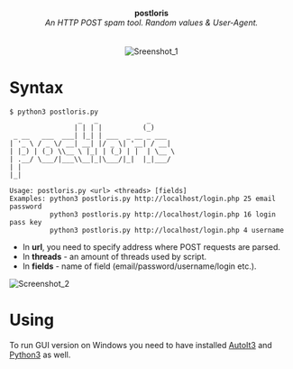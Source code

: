 <p align="center">
	<b>postloris</b>
	<br>
	<i>An HTTP POST spam tool. Random values & User-Agent.</i>
	<br><br><br>
	<img alt="Sreenshot_1" src="https://user-images.githubusercontent.com/48186982/63628062-c9da2480-c60a-11e9-9d71-e6764d500a15.png">
</p>

# Syntax
```
$ python3 postloris.py
                 _   _            _
                | | | |          (_)
 _ __   ___  ___| |_| | ___  _ __ _ ___
| '_ \ / _ \/ __| __| |/ _ \| '__| / __|
| |_) | (_) \\__ \ |_| | (_) | |  | \__ \
| .__/ \___/|___\\__|_|\___/|_|  |_|___/
| |
|_|

Usage: postloris.py <url> <threads> [fields]
Examples: python3 postloris.py http://localhost/login.php 25 email password
          python3 postloris.py http://localhost/login.php 16 login pass key
          python3 postloris.py http://localhost/login.php 4 username
```

* In **url**, you need to specify address where POST requests are parsed.
* In **threads** - an amount of threads used by script.
* In **fields** - name of field (email/password/username/login etc.).

![Screenshot_2](https://user-images.githubusercontent.com/48186982/63627895-fccfe880-c609-11e9-8feb-3059983b9e56.png)

# Using
To run GUI version on Windows you need to have installed [AutoIt3](https://www.autoitscript.com/site/) and [Python3](https://www.python.org) as well.
